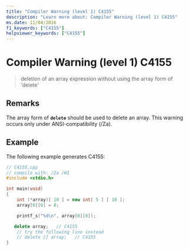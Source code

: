 ```yaml
---
title: "Compiler Warning (level 1) C4155"
description: "Learn more about: Compiler Warning (level 1) C4155"
ms.date: 11/04/2016
f1_keywords: ["C4155"]
helpviewer_keywords: ["C4155"]
---
```

# Compiler Warning (level 1) C4155

> deletion of an array expression without using the array form of 'delete'

## Remarks

The array form of **`delete`** should be used to delete an array. This warning occurs only under ANSI-compatibility (/Za).

## Example

The following example generates C4155:

```cpp
// C4155.cpp
// compile with: /Za /W1
#include <stdio.h>

int main(void)
{
    int (*array)[ 10 ] = new int[ 5 ] [ 10 ];
    array[0][0] = 8;

    printf_s("%d\n", array[0][0]);

   delete array;   // C4155
    // try the following line instead
    // delete [] array;   // C4155
}
```
